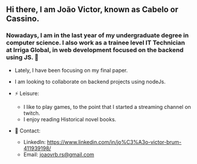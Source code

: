 ## Hi there, I am João Victor, known as Cabelo or Cassino. 

### Nowadays, I am in the last year of my undergraduate degree in computer science. I also work as a trainee level IT Technician at Irriga Global, in web development focused on the backend using JS.  👋

- Lately, I have been focusing on my final paper.

- I am looking to collaborate on backend projects using nodeJs.

- ⚡ Leisure:
  - I like to play games, to the point that I started a streaming channel on twitch.
  - I enjoy reading Historical novel books.

- 💬 Contact:
  - LinkedIn: https://www.linkedin.com/in/jo%C3%A3o-victor-brum-411939198/
  - Email: joaovrb.rs@gmail.com
